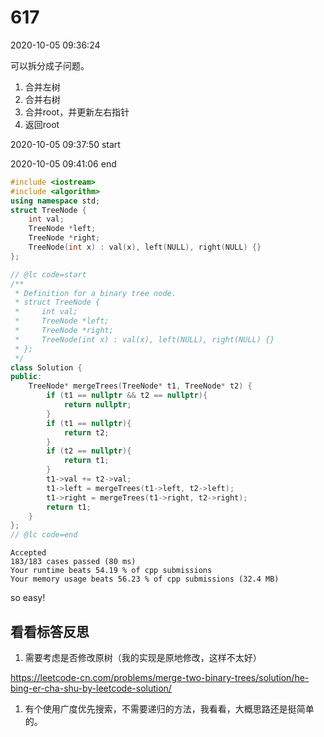 # 617

2020-10-05 09:36:24

可以拆分成子问题。

1. 合并左树
2. 合并右树
3. 合并root，并更新左右指针
4. 返回root


2020-10-05 09:37:50
start

2020-10-05 09:41:06
end

```cpp
#include <iostream>
#include <algorithm>
using namespace std;
struct TreeNode {
    int val;
    TreeNode *left;
    TreeNode *right;
    TreeNode(int x) : val(x), left(NULL), right(NULL) {}
};

// @lc code=start
/**
 * Definition for a binary tree node.
 * struct TreeNode {
 *     int val;
 *     TreeNode *left;
 *     TreeNode *right;
 *     TreeNode(int x) : val(x), left(NULL), right(NULL) {}
 * };
 */
class Solution {
public:
    TreeNode* mergeTrees(TreeNode* t1, TreeNode* t2) {
        if (t1 == nullptr && t2 == nullptr){
            return nullptr;
        }
        if (t1 == nullptr){
            return t2;
        }
        if (t2 == nullptr){
            return t1;
        }
        t1->val += t2->val;
        t1->left = mergeTrees(t1->left, t2->left);
        t1->right = mergeTrees(t1->right, t2->right);
        return t1;
    }
};
// @lc code=end

```

```
Accepted
183/183 cases passed (80 ms)
Your runtime beats 54.19 % of cpp submissions
Your memory usage beats 56.23 % of cpp submissions (32.4 MB)
```

so easy!

## 看看标答反思

1. 需要考虑是否修改原树（我的实现是原地修改，这样不太好）

https://leetcode-cn.com/problems/merge-two-binary-trees/solution/he-bing-er-cha-shu-by-leetcode-solution/

1. 有个使用广度优先搜索，不需要递归的方法，我看看，大概思路还是挺简单的。